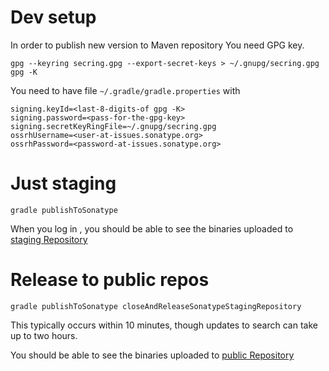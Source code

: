 # Dev setup
In order to publish new version to Maven repository
You need GPG key. 
```
gpg --keyring secring.gpg --export-secret-keys > ~/.gnupg/secring.gpg
gpg -K
```

You need to have file `~/.gradle/gradle.properties` with 
```
signing.keyId=<last-8-digits-of gpg -K>
signing.password=<pass-for-the-gpg-key>
signing.secretKeyRingFile=~/.gnupg/secring.gpg
ossrhUsername=<user-at-issues.sonatype.org>
ossrhPassword=<password-at-issues.sonatype.org>
```

# Just staging
```
gradle publishToSonatype
```
When you log in , you should be able to see the binaries uploaded to [staging Repository](https://oss.sonatype.org/#stagingRepositories)


# Release to public repos
```
gradle publishToSonatype closeAndReleaseSonatypeStagingRepository
```
This typically occurs within 10 minutes, though updates to search can take up to two hours.

You should be able to see the binaries uploaded to [public Repository]()